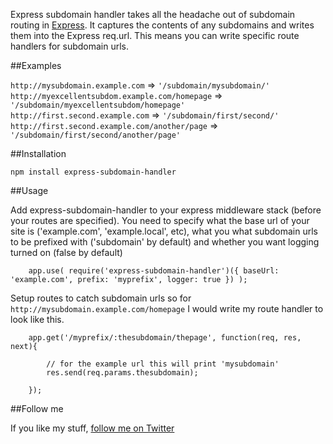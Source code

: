 Express subdomain handler takes all the headache out of subdomain routing in [Express](http://expressjs.com). It captures the contents of any
subdomains and writes them into the Express req.url. This means you can write specific route handlers for subdomain urls.

##Examples

`http://mysubdomain.example.com` => `'/subdomain/mysubdomain/'`  
`http://myexcellentsubdom.example.com/homepage` => `'/subdomain/myexcellentsubdom/homepage'`  
`http://first.second.example.com` => `'/subdomain/first/second/'`  
`http://first.second.example.com/another/page` => `'/subdomain/first/second/another/page'`  

##Installation

	npm install express-subdomain-handler

##Usage

Add express-subdomain-handler to your express middleware stack (before your routes are specified). You need to specify
what the base url of your site is ('example.com', 'example.local', etc), what you what subdomain urls to be prefixed with
('subdomain' by default) and whether you want logging turned on (false by default)

		app.use( require('express-subdomain-handler')({ baseUrl: 'example.com', prefix: 'myprefix', logger: true }) );  

Setup routes to catch subdomain urls so for `http://mysubdomain.example.com/homepage` I would write my route
handler to look like this.

		app.get('/myprefix/:thesubdomain/thepage', function(req, res, next){

			// for the example url this will print 'mysubdomain'
			res.send(req.params.thesubdomain);

		});

##Follow me

If you like my stuff, [follow me on Twitter](http://twitter.com/wilsonpage)